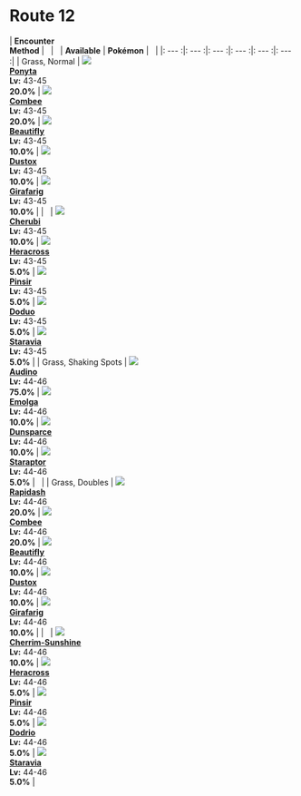 # Route 12

| __Encounter<br>Method__ | &nbsp; | &nbsp; | __Available__ | __Pokémon__ | &nbsp; |
|: --- :|: --- :|: --- :|: --- :|: --- :|: --- :|
| Grass, Normal | ![][77] <br> __[Ponyta]__ <br> __Lv:__ 43-45 <br> __20.0%__ | ![][415] <br> __[Combee]__ <br> __Lv:__ 43-45 <br> __20.0%__ | ![][267] <br> __[Beautifly]__ <br> __Lv:__ 43-45 <br> __10.0%__ | ![][269] <br> __[Dustox]__ <br> __Lv:__ 43-45 <br> __10.0%__ | ![][203] <br> __[Girafarig]__ <br> __Lv:__ 43-45 <br> __10.0%__ |
| &nbsp; | ![][420] <br> __[Cherubi]__ <br> __Lv:__ 43-45 <br> __10.0%__ | ![][214] <br> __[Heracross]__ <br> __Lv:__ 43-45 <br> __5.0%__ | ![][127] <br> __[Pinsir]__ <br> __Lv:__ 43-45 <br> __5.0%__ | ![][84] <br> __[Doduo]__ <br> __Lv:__ 43-45 <br> __5.0%__ | ![][397] <br> __[Staravia]__ <br> __Lv:__ 43-45 <br> __5.0%__ |
| Grass, Shaking Spots | ![][531] <br> __[Audino]__ <br> __Lv:__ 44-46 <br> __75.0%__ | ![][587] <br> __[Emolga]__ <br> __Lv:__ 44-46 <br> __10.0%__ | ![][206] <br> __[Dunsparce]__ <br> __Lv:__ 44-46 <br> __10.0%__ | ![][398] <br> __[Staraptor]__ <br> __Lv:__ 44-46 <br> __5.0%__ | &nbsp; |
| Grass, Doubles | ![][78] <br> __[Rapidash]__ <br> __Lv:__ 44-46 <br> __20.0%__ | ![][415] <br> __[Combee]__ <br> __Lv:__ 44-46 <br> __20.0%__ | ![][267] <br> __[Beautifly]__ <br> __Lv:__ 44-46 <br> __10.0%__ | ![][269] <br> __[Dustox]__ <br> __Lv:__ 44-46 <br> __10.0%__ | ![][203] <br> __[Girafarig]__ <br> __Lv:__ 44-46 <br> __10.0%__ |
| &nbsp; | ![][421-sunshine] <br> __[Cherrim-Sunshine]__ <br> __Lv:__ 44-46 <br> __10.0%__ | ![][214] <br> __[Heracross]__ <br> __Lv:__ 44-46 <br> __5.0%__ | ![][127] <br> __[Pinsir]__ <br> __Lv:__ 44-46 <br> __5.0%__ | ![][85] <br> __[Dodrio]__ <br> __Lv:__ 44-46 <br> __5.0%__ | ![][397] <br> __[Staravia]__ <br> __Lv:__ 44-46 <br> __5.0%__ |


[77]: ../img/animated/77.gif
[Ponyta]: ../../pokemons/077/
[415]: ../img/animated/415.gif
[Combee]: ../../pokemons/415/
[267]: ../img/animated/267.gif
[Beautifly]: ../../pokemons/267/
[269]: ../img/animated/269.gif
[Dustox]: ../../pokemons/269/
[203]: ../img/animated/203.gif
[Girafarig]: ../../pokemons/203/
[420]: ../img/animated/420.gif
[Cherubi]: ../../pokemons/420/
[214]: ../img/animated/214.gif
[Heracross]: ../../pokemons/214/
[127]: ../img/animated/127.gif
[Pinsir]: ../../pokemons/127/
[84]: ../img/animated/84.gif
[Doduo]: ../../pokemons/084/
[397]: ../img/animated/397.gif
[Staravia]: ../../pokemons/397/
[531]: ../img/animated/531.gif
[Audino]: ../../pokemons/531/
[587]: ../img/animated/587.gif
[Emolga]: ../../pokemons/587/
[206]: ../img/animated/206.gif
[Dunsparce]: ../../pokemons/206/
[398]: ../img/animated/398.gif
[Staraptor]: ../../pokemons/398/
[78]: ../img/animated/78.gif
[Rapidash]: ../../pokemons/078/
[421-sunshine]: ../img/animated/421-sunshine.gif
[Cherrim-Sunshine]: ../../pokemons/421/
[85]: ../img/animated/85.gif
[Dodrio]: ../../pokemons/085/
